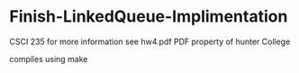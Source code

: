 # Finish-LinkedQueue-Implimentation
CSCI 235
for more information see hw4.pdf
PDF property of hunter College

compiles using make
